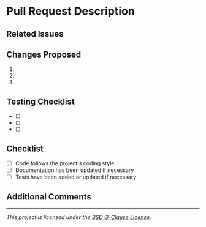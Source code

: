 # Pull Request Description
<!-- Briefly describe what this pull request aims to accomplish. -->
<!-- List the main changes, new features, or bug fixes. -->

## Related Issues
<!-- If this pull request addresses any issues, link to the issue(s) here. -->
<!-- Example: Fixes #123 -->

## Changes Proposed
<!-- Describe the changes made in detail. -->
<!-- Include code changes, documentation updates, bug fixes, new features, etc. -->
<!-- Example: -->
<!-- - Added new feature -->
<!-- - Fixed a bug -->
<!-- - Updated documentation -->
1.
2.
3.

## Testing Checklist
<!-- List the tests to confirm the changes work as intended. -->
<!-- Example: -->
<!-- - [ ] Verify the new function works as expected -->
<!-- - [ ] Performance test with large dataset -->
- [ ]
- [ ]
- [ ]

## Checklist
<!-- Ensure all items on this checklist are completed. -->
- [ ] Code follows the project's coding style
- [ ] Documentation has been updated if necessary
- [ ] Tests have been added or updated if necessary

## Additional Comments
<!-- Provide any additional information or questions regarding this pull request. -->

---
_This project is licensed under the [BSD-3-Clause License](../LICENSE)._